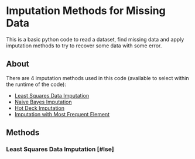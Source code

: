# Imputation Methods for Missing Data

This is a basic python code to read a dataset, find missing data and apply imputation methods to try to recover some data with some error.

## About

There are 4 imputation methods used in this code (available to select within the runtime of the code):
* [Least Squares Data Imputation](#lse)
* [Naive Bayes Imputation](#nbi)
* [Hot Deck Imputation](#hdi)
* [Imputation with Most Frequent Element](#mfe)

## Methods

### Least Squares Data Imputation [#lse]
